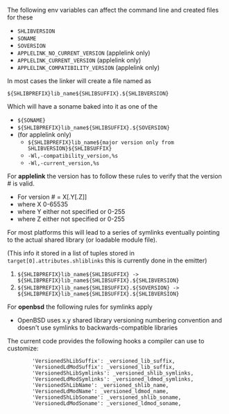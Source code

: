 The following env variables can affect the command line and created files for these

* `SHLIBVERSION`
* `SONAME`
* `SOVERSION`
* `APPLELINK_NO_CURRENT_VERSION`    (applelink only)
* `APPLELINK_CURRENT_VERSION`       (applelink only)
* `APPLELINK_COMPATIBILITY_VERSION` (applelink only)

In most cases the linker will create a file named as

`${SHLIBPREFIX}lib_name${SHLIBSUFFIX}.${SHLIBVERSION}`

Which will have a soname baked into it as one of the

* `${SONAME}`
* `${SHLIBPREFIX}lib_name${SHLIBSUFFIX}.${SOVERSION}`
* (for applelink only)
   * `${SHLIBPREFIX}lib_name${major version only from SHLIBVERSION}${SHLIBSUFFIX}`
   * `-Wl,-compatibility_version,%s`
   * `-Wl,-current_version,%s`
   
For **applelink** the version has to follow these rules to verify that the version # is valid.

* For version # = X[.Y[.Z]]
* where X 0-65535
* where Y either not specified or 0-255
* where Z either not specified or 0-255


   
For most platforms this will lead to a series of symlinks eventually pointing to the actual shared library (or loadable module file).

(This info it stored in a list of tuples stored in `target[0].attributes.shliblinks` this is currently done in the emitter)
1. `${SHLIBPREFIX}lib_name${SHLIBSUFFIX} -> ${SHLIBPREFIX}lib_name${SHLIBSUFFIX}.${SHLIBVERSION}`
1. `${SHLIBPREFIX}lib_name${SHLIBSUFFIX}.${SOVERSION} -> ${SHLIBPREFIX}lib_name${SHLIBSUFFIX}.${SHLIBVERSION}`

For **openbsd** the following rules for symlinks apply

   * OpenBSD uses x.y shared library versioning numbering convention and doesn't use symlinks to backwards-compatible libraries


The current code provides the following hooks a compiler can use to customize:

```        
        'VersionedShLibSuffix': _versioned_lib_suffix,
        'VersionedLdModSuffix': _versioned_lib_suffix,
        'VersionedShLibSymlinks': _versioned_shlib_symlinks,
        'VersionedLdModSymlinks': _versioned_ldmod_symlinks,
        'VersionedShLibName': _versioned_shlib_name,
        'VersionedLdModName': _versioned_ldmod_name,
        'VersionedShLibSoname': _versioned_shlib_soname,
        'VersionedLdModSoname': _versioned_ldmod_soname,
```